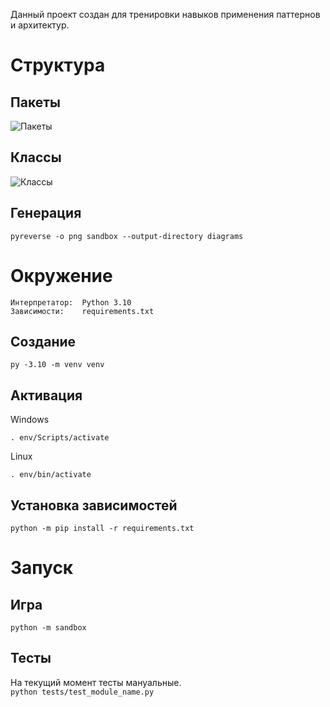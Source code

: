 Данный проект создан для тренировки навыков применения паттернов и архитектур.

# Структура
## Пакеты
![Пакеты](https://raw.githubusercontent.com/PavelAltynnikov/pygame-sandbox/master/diagrams/packages.png)
## Классы
![Классы](https://raw.githubusercontent.com/PavelAltynnikov/pygame-sandbox/master/diagrams/classes.png)
## Генерация
`pyreverse -o png sandbox --output-directory diagrams`

# Окружение
```
Интерпретатор:  Python 3.10  
Зависимости:    requirements.txt
```

## Создание
`py -3.10 -m venv venv`

## Активация
Windows

`. env/Scripts/activate`  

Linux

`. env/bin/activate`

## Установка зависимостей
`python -m pip install -r requirements.txt`

# Запуск
## Игра
`python -m sandbox`

## Тесты
На текущий момент тесты мануальные.  
`python tests/test_module_name.py`
